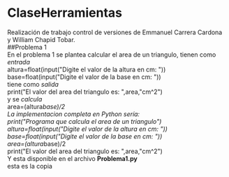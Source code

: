 # ClaseHerramientas
Realización de trabajo control de versiones de Emmanuel Carrera Cardona y William Chapid Tobar.  
##Problema 1  
En el problema 1  se plantea calcular el area de un triangulo, tienen como *entrada*  
altura=float(input("Digite el valor de la altura en cm: "))  
base=float(input("Digite el valor de la base en cm: "))  
tiene como *salida*  
print("El valor del area del triangulo es: ",area,"cm^2")  
y se *calcula*  
area=(altura*base)/2  
La implementacion completa en Python sería:  
print("Programa que calcula el area de un triangulo")  
altura=float(input("Digite el valor de la altura en cm: "))  
base=float(input("Digite el valor de la base en cm: "))  
area=(altura*base)/2  
print("El valor del area del triangulo es: ",area,"cm^2")  
Y esta disponible en el archivo **Problema1.py**  
esta es la copia  
